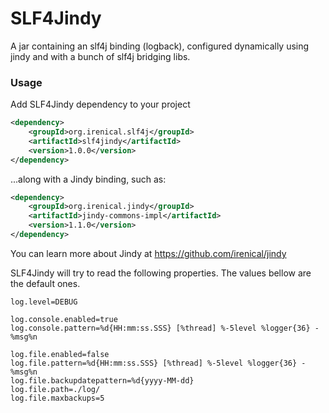 # SLF4Jindy

A jar containing an slf4j binding (logback), configured dynamically using jindy and with a bunch of slf4j bridging libs.

### Usage
Add SLF4Jindy dependency to your project

```xml
<dependency>
    <groupId>org.irenical.slf4j</groupId>
    <artifactId>slf4jindy</artifactId>
    <version>1.0.0</version>
</dependency>
```

...along with a Jindy binding, such as:
```xml
<dependency>
    <groupId>org.irenical.jindy</groupId>
    <artifactId>jindy-commons-impl</artifactId>
    <version>1.1.0</version>
</dependency>
```

You can learn more about Jindy at https://github.com/irenical/jindy

SLF4Jindy will try to read the following properties. The values bellow are the default ones.
```properties
log.level=DEBUG

log.console.enabled=true
log.console.pattern=%d{HH:mm:ss.SSS} [%thread] %-5level %logger{36} - %msg%n

log.file.enabled=false
log.file.pattern=%d{HH:mm:ss.SSS} [%thread] %-5level %logger{36} - %msg%n
log.file.backupdatepattern=%d{yyyy-MM-dd}
log.file.path=./log/
log.file.maxbackups=5
```
